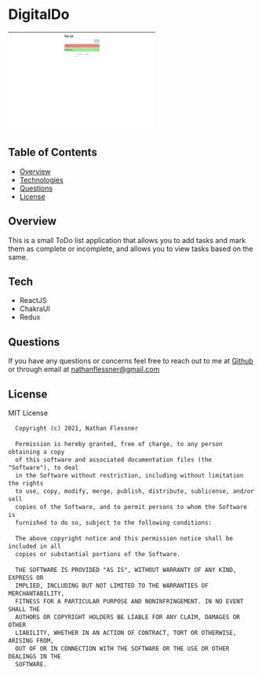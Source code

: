 # DigitalDo

<img src="./Assets/ToDo_Screenshot.png" alt="screenshot" width="300" height="200"/>


## Table of Contents

- [Overview](#overview)
- [Technologies](#technologies)
- [Questions](#questions)
- [License](#license)

## Overview

This is a small ToDo list application that allows you to add tasks and mark them as complete or incomplete, and allows you to view tasks based on the same. 

## Tech

- ReactJS
- ChakraUI
- Redux

## Questions

If you have any questions or concerns feel free to reach out to me at [Github](https://github.com/SirNathanJF) or through email at <nathanflessner@gmail.com>

## License

MIT License

      Copyright (c) 2021, Nathan Flessner

      Permission is hereby granted, free of charge, to any person obtaining a copy
      of this software and associated documentation files (the "Software"), to deal
      in the Software without restriction, including without limitation the rights
      to use, copy, modify, merge, publish, distribute, sublicense, and/or sell
      copies of the Software, and to permit persons to whom the Software is
      furnished to do so, subject to the following conditions:

      The above copyright notice and this permission notice shall be included in all
      copies or substantial portions of the Software.

      THE SOFTWARE IS PROVIDED "AS IS", WITHOUT WARRANTY OF ANY KIND, EXPRESS OR
      IMPLIED, INCLUDING BUT NOT LIMITED TO THE WARRANTIES OF MERCHANTABILITY,
      FITNESS FOR A PARTICULAR PURPOSE AND NONINFRINGEMENT. IN NO EVENT SHALL THE
      AUTHORS OR COPYRIGHT HOLDERS BE LIABLE FOR ANY CLAIM, DAMAGES OR OTHER
      LIABILITY, WHETHER IN AN ACTION OF CONTRACT, TORT OR OTHERWISE, ARISING FROM,
      OUT OF OR IN CONNECTION WITH THE SOFTWARE OR THE USE OR OTHER DEALINGS IN THE
      SOFTWARE.

